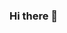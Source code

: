 ### Hi there 👋

<!--
**Santhoshbhuky/Santhoshbhuky** is a ✨ _special_ ✨ repository because its `README.md` (this file) appears on your GitHub profile.

Here are some ideas to get you started:

- 🔭 I’m currently working on ...CATIA,CADD and ANSYS softwares
- 🌱 I’m currently learning ...uses of software and designing and analysing a product
- 👯 I’m looking to collaborate on ...
- 🤔 I’m looking for help with ...my professor
- 💬 Ask me about ...
- 📫 How to reach me: ...
- 😄 Pronouns: ...
- ⚡ Fun fact: ...
-->
